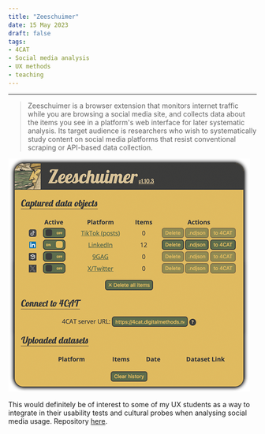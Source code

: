 ```yaml
---
title: "Zeeschuimer"
date: 15 May 2023
draft: false
tags:
- 4CAT
- Social media analysis
- UX methods
- teaching
---
```

---

> Zeeschuimer is a browser extension that monitors internet traffic while you are browsing a social media site, and collects data about the items you see in a platform's web interface for later systematic analysis. Its target audience is researchers who wish to systematically study content on social media platforms that resist conventional scraping or API-based data collection.


![Zeeschuimer](https://github.com/digitalmethodsinitiative/zeeschuimer/blob/master/images/example_screenshot.png?raw=true)

This would definitely be of interest to some of my UX students as a way to integrate in their usability tests and cultural probes when analysing social media usage.
Repository [here](https://github.com/digitalmethodsinitiative/zeeschuimer).






